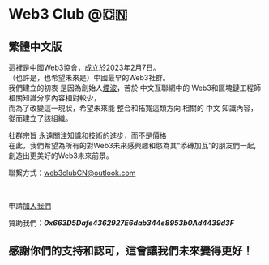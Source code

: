 # Web3 Club @🇨🇳 
## 繁體中文版
這裡是中國Web3協會，成立於2023年2月7日。<br>
（也許是，也希望未來是）中國最早的Web3社群。<br>
我們建立的初衷 是因為創始人[煙波](https://github.com/yanboishere)，苦於 中文互聯網中的 Web3和區塊鏈工程師 相關知識分享內容相對較少，<br>
而為了改變這一現狀，希望未來能 整合和拓寬這類方向 相關的 中文 知識內容，從而建立了該組織。<br>

社群宗旨 永遠關注知識和技術的進步，而不是價格<br>
在此，我們希望為所有的對Web3未來感興趣和慾為其“添磚加瓦”的朋友們一起,<br>
創造出更美好的Web3未來前景。<br>

聯繫方式：web3clubCN@outlook.com

<br>

申請[加入我們](https://github.com/Web3-Club/Intro./blob/main/Join%20club.md)<br>

贊助我們：***0x663D5Dafe4362927E6dab344e8953b0Ad4439d3F***<br>

## 感謝你們的支持和認可，這會讓我們未來變得更好！
